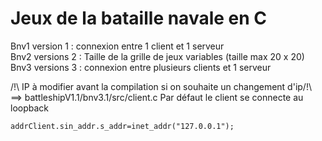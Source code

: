 # Jeux de la bataille navale en C 

Bnv1 version 1 : connexion entre 1 client et 1 serveur </br>
Bnv2 versions 2 : Taille de la grille de jeux variables (taille max 20 x 20) </br>
Bnv3 versions 3 : connexion entre plusieurs clients et 1 serveur </br>


/!\ IP à modifier avant la compilation si on souhaite un changement d'ip/!\ 
 ==> battleshipV1.1/bnv3.1/src/client.c
  Par défaut le client se connecte au loopback   
```
addrClient.sin_addr.s_addr=inet_addr("127.0.0.1");
```
